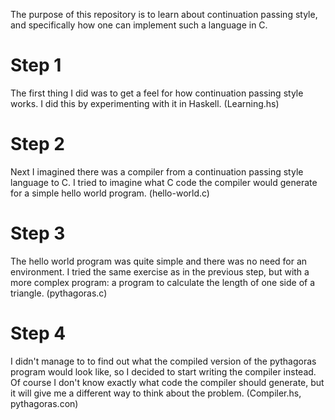 The purpose of this repository is to learn about continuation passing style,
and specifically how one can implement such a language in C.

# Step 1

The first thing I did was to get a feel for how continuation passing style
works. I did this by experimenting with it in Haskell. (Learning.hs)

# Step 2

Next I imagined there was a compiler from a continuation passing style language
to C. I tried to imagine what C code the compiler would generate for a simple
hello world program. (hello-world.c)

# Step 3

The hello world program was quite simple and there was no need for an
environment. I tried the same exercise as in the previous step, but with a more
complex program: a program to calculate the length of one side of a triangle.
(pythagoras.c)

# Step 4

I didn't manage to to find out what the compiled version of the pythagoras
program would look like, so I decided to start writing the compiler instead. Of
course I don't know exactly what code the compiler should generate, but it will
give me a different way to think about the problem. (Compiler.hs,
pythagoras.con)
